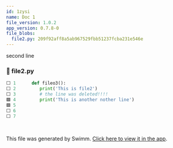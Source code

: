 ```yaml
---
id: 1zysi
name: Doc 1
file_version: 1.0.2
app_version: 0.7.8-0
file_blobs:
  file2.py: 209f92aff8a5ab967529fbb51237fcba231e546e
---
```


second line
<!-- NOTE-swimm-snippet: the lines below link your snippet to Swimm -->
### 📄 file2.py
```python
⬜ 1      def fileo3():
⬜ 2      	print('This is file2')
⬜ 3      	# the line was deleted!!!!
🟩 4      	print('This is another nother line')
🟩 5      
⬜ 6      
⬜ 7      
```

<br/>

This file was generated by Swimm. [Click here to view it in the app](http://localhost:5000/repos/Z2l0aHViJTNBJTNBdGVzdDIlM0ElM0FlcmFuLXN3aW1t/docs/1zysi).